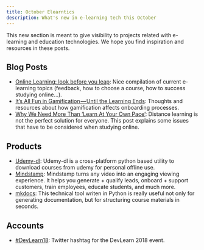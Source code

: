 ```yaml
---
title: October Elearntics
description: What's new in e-learning tech this October
---
```


This new section is meant to give visibility to projects related with e-learning and education technologies. We hope you find inspiration and resources in these posts.

## Blog Posts

* [Online Learning: look before you leap](https://medium.com/@wendilau_15206/online-learning-look-before-you-leap-e1979d468a5d): Nice compilation of current e-learning topics (feedback, how to choose a course, how to success studying online...).
* [It’s All Fun in Gamification — Until the Learning Ends](https://medium.com/digitaladoption101/its-all-fun-in-gamification-until-the-learning-ends-4c1f78eaa842): Thoughts and resources about how gamification affects onboarding processes.
* [Why We Need More Than ‘Learn At Your Own Pace’](https://blog.brainstation.io/why-we-need-more-than-learn-at-your-own-pace/): Distance learning is not the perfect solution for everyone. This post explains some issues that have to be considered when studying online.

## Products

* [Udemy-dl](https://www.producthunt.com/posts/udemy-dl): Udemy-dl is a cross-platform python based utility to download courses from udemy for personal offline use.
* [Mindstamp](https://www.producthunt.com/posts/mindstamp?utm_source=browser_notification&utm_medium=browser_notification&utm_campaign=mindstamp): Mindstamp turns any video into an engaging viewing experience. It helps you generate + qualify leads, onboard + support customers, train employees, educate students, and much more.
* [mkdocs](https://www.mkdocs.org/): This technical tool writen in Python is really useful not only for generating documentation, but for structuring course materials in seconds.

## Accounts

* [#DevLearn18](https://twitter.com/search?f=tweets&vertical=default&q=%23DevLearn18&src=tyah): Twitter hashtag for the DevLearn 2018 event.